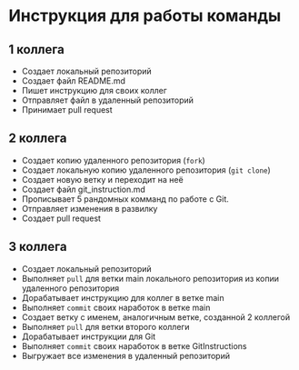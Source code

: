 # Инструкция для работы команды

## 1 коллега

* Создает локальный репозиторий
* Создает файл README.md
* Пишет инструкцию для своих коллег
* Отправляет файл в удаленный репозиторий
* Принимает pull request

## 2 коллега

* Создает копию удаленного репозитория (`fork`)
* Создает локальную копию удаленного репозитория (`git clone`)
* Создает новую ветку и переходит на неё
* Создает файл git_instruction.md
* Прописывает 5 рандомных комманд по работе с Git.
* Отправляет изменения в развилку
* Создает pull request

## 3 коллега

* Создает локальный репозиторий
* Выполняет `pull` для ветки main локального репозитория из копии удаленного репозитория
* Дорабатывает инструкцию для коллег в ветке main
* Выполняет `commit` своих наработок в ветке main
* Создает ветку с именем, аналогичным ветке, созданной 2 коллегой
* Выполняет `pull` для ветки второго коллеги
* Дорабатывает инструкции для Git
* Выполняет `commit` своих наработок в ветке GitInstructions
* Выгружает все изменения в удаленный репозиторий